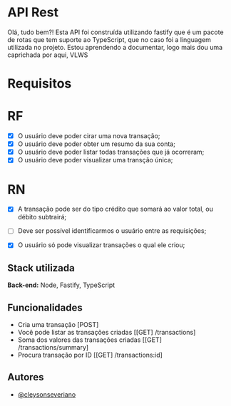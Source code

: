 # API Rest

Olá, tudo bem?! Esta API foi construída utilizando fastify que é um pacote de rotas que tem suporte ao TypeScript, que no caso foi a linguagem utilizada no projeto. Estou aprendendo a documentar, logo mais dou uma caprichada por aqui, VLWS


# Requisitos
# RF

- [x] O usuário deve poder cirar uma nova transação;
- [x] O usuário deve poder obter um resumo da sua conta;
- [x] O usuário deve poder listar todas transações que já ocorreram;
- [x] O usuário deve poder visualizar uma transção única;

# RN

- [x] A transação pode ser do tipo crédito que somará ao valor total, ou débito subtrairá;
- [ ] Deve ser possível identificarmos o usuário entre as requisições;
- [x] O usuário só pode visualizar transações o qual ele criou;


## Stack utilizada


**Back-end:** Node, Fastify, TypeScript


## Funcionalidades

- Cria uma transação [POST]
- Você pode listar as transações criadas [[GET] /transactions]
- Soma dos valores das transações criadas [[GET] /transactions/summary]
- Procura transação por ID [[GET] /transactions:id]


## Autores

- [@cleysonseveriano](https://www.github.com/cleysonseveriano)